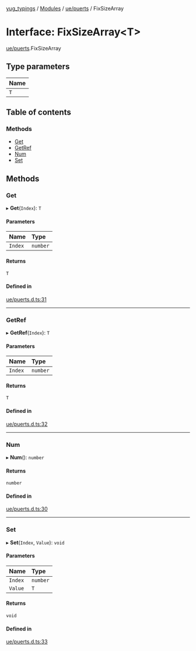 [yug_typings](../README.md) / [Modules](../modules.md) / [ue/puerts](../modules/ue_puerts.md) / FixSizeArray

# Interface: FixSizeArray<T\>

[ue/puerts](../modules/ue_puerts.md).FixSizeArray

## Type parameters

| Name |
| :------ |
| `T` |

## Table of contents

### Methods

- [Get](ue_puerts.FixSizeArray.md#get)
- [GetRef](ue_puerts.FixSizeArray.md#getref)
- [Num](ue_puerts.FixSizeArray.md#num)
- [Set](ue_puerts.FixSizeArray.md#set)

## Methods

### Get

▸ **Get**(`Index`): `T`

#### Parameters

| Name | Type |
| :------ | :------ |
| `Index` | `number` |

#### Returns

`T`

#### Defined in

[ue/puerts.d.ts:31](https://github.com/YugMetaverse/yug_typings/blob/25cad34/ue/puerts.d.ts#L31)

___

### GetRef

▸ **GetRef**(`Index`): `T`

#### Parameters

| Name | Type |
| :------ | :------ |
| `Index` | `number` |

#### Returns

`T`

#### Defined in

[ue/puerts.d.ts:32](https://github.com/YugMetaverse/yug_typings/blob/25cad34/ue/puerts.d.ts#L32)

___

### Num

▸ **Num**(): `number`

#### Returns

`number`

#### Defined in

[ue/puerts.d.ts:30](https://github.com/YugMetaverse/yug_typings/blob/25cad34/ue/puerts.d.ts#L30)

___

### Set

▸ **Set**(`Index`, `Value`): `void`

#### Parameters

| Name | Type |
| :------ | :------ |
| `Index` | `number` |
| `Value` | `T` |

#### Returns

`void`

#### Defined in

[ue/puerts.d.ts:33](https://github.com/YugMetaverse/yug_typings/blob/25cad34/ue/puerts.d.ts#L33)

